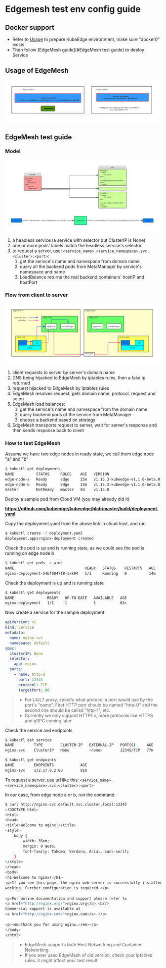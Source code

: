 # Edgemesh test env config guide
## Docker support
* Refer to [Usage](./../setup/installer_setup.md) to prepare KubeEdge environment, make sure "docker0" exists
* Then follow [EdgeMesh guide](#EdgeMesh test guide) to deploy Service

## Usage of EdgeMesh
![edgemesh test env example](../images/edgemesh/edgemesh-test-env-example.png)

## EdgeMesh test guide
### Model
![model](../images/edgemesh/model.jpg)
1. a headless service (a service with selector but ClusterIP is None)
2. one or more pods' labels match the headless service's selector
3. to request a server, use: ```<service_name>.<service_namespace>.svc.<cluster>:<port>```:
    1. get the service's name and namespace from domain name
    2. query all the backend pods from MetaManager by service's namespace and name
    3. LoadBalance returns the real backend containers' hostIP and hostPort

### Flow from client to server
![flow](../images/edgemesh/endtoend-test-flow.jpg)
1. client requests to server by server's domain name
2. DNS being hijacked to EdgeMesh by iptables rules, then a fake ip returned
3. request hijacked to EdgeMesh by iptables rules
4. EdgeMesh resolves request, gets domain name, protocol, request and so on
5. EdgeMesh load balances:
    1. get the service's name and namespace from the domain name
    2. query backend pods of the service from MetaManager
    3. choose a backend based on strategy
6. EdgeMesh transports request to server, wait for server's response and then sends response back to client

### How to test EdgeMesh
Assume we have two edge nodes in ready state, we call them edge node "a" and "b"
```bash
$ kubectl get deployments
NAME          STATUS     ROLES    AGE   VERSION
edge-node-a   Ready      edge     25m   v1.15.3-kubeedge-v1.1.0-beta.0.358+0b7ac7172442b5-dirty
edge-node-b   Ready      edge     25m   v1.15.3-kubeedge-v1.1.0-beta.0.358+0b7ac7172442b5-dirty
master        NotReady   master   8d    v1.15.0
```
Deploy a sample pod from Cloud VM (you may already did it)

**https://github.com/kubeedge/kubeedge/blob/master/build/deployment.yaml**

Copy the deployment.yaml from the above link in cloud host, and run

```bash
$ kubectl create -f deployment.yaml
deployment.apps/nginx-deployment created
``` 
Check the pod is up and is running state, as we could see the pod is running on edge node b

```bash
$ kubectl get pods -o wide
NAME                                READY   STATUS    RESTARTS   AGE   IP           NODE          NOMINATED NODE   READINESS GATES
nginx-deployment-54bf9847f8-sxk94   1/1     Running   0          14m   172.17.0.2   edge-node-b   <none>           <none>
```

Check the deployment is up and is running state
```bash
$ kubectl get deployments
NAME               READY   UP-TO-DATE   AVAILABLE   AGE
nginx-deployment   1/1     1            1           63s
```

Now create a service for the sample deployment
```yaml
apiVersion: v1
kind: Service
metadata:
  name: nginx-svc
  namespace: default
spec:
  clusterIP: None
  selector:
    app: nginx
  ports:
    - name: http-0
      port: 12345
      protocol: TCP
      targetPort: 80
```
>* For L4/L7 proxy, specify what protocol a port would use by the port's "name". First HTTP port should be named "http-0" and the second one should be called "http-1", etc.
>* Currently we only support HTTP1.x, more protocols like HTTPS and gRPC coming later

Check the service and endpoints
```bash
$ kubectl get service
NAME         TYPE        CLUSTER-IP   EXTERNAL-IP   PORT(S)     AGE
nginx-svc    ClusterIP   None         <none>        12345/TCP   77m
```
```bash
$ kubectl get endpoints
NAME         ENDPOINTS            AGE
nginx-svc    172.17.0.2:80        81m
```

To request a server, use url like this: ```<service_name>.<service_namespace>.svc.<cluster>:<port>```

In our case, from edge node a or b, run the command:
```bash
$ curl http://nginx-svc.default.svc.cluster.local:12345
<!DOCTYPE html>
<html>
<head>
<title>Welcome to nginx!</title>
<style>
    body {
        width: 35em;
        margin: 0 auto;
        font-family: Tahoma, Verdana, Arial, sans-serif;
    }
</style>
</head>
<body>
<h1>Welcome to nginx!</h1>
<p>If you see this page, the nginx web server is successfully installed and
working. Further configuration is required.</p>

<p>For online documentation and support please refer to
<a href="http://nginx.org/">nginx.org</a>.<br/>
Commercial support is available at
<a href="http://nginx.com/">nginx.com</a>.</p>

<p><em>Thank you for using nginx.</em></p>
</body>
</html>
```
>* EdgeMesh supports both Host Networking and Container Networking
>* If you ever used EdgeMesh of old version, check your iptables rules. It might affect your test result.  